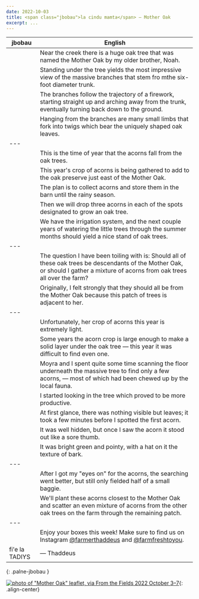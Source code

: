 ```yaml
---
date: 2022-10-03
title: <span class="jbobau">la cindu mamta</span> — Mother Oak
excerpt: ...
---
```


| jbobau | English
|-|-
|  | Near the creek there is a huge oak tree that was named the Mother Oak by my older brother, Noah.
|  | Standing under the tree yields the most impressive view of the massive branches that stem fro mthe six-foot diameter trunk.
|  | The branches follow the trajectory of a firework, starting straight up and arching away from the trunk, eventually turning back down to the ground.
|  | Hanging from the branches are many small limbs that fork into twigs which bear the uniquely shaped oak leaves.
|---
|  | This is the time of year that the acorns fall from the oak trees.
|  | This year's crop of acorns is being gathered to add to the oak preserve just east of the Mother Oak.
|  | The plan is to collect acorns and store them in the barn until the rainy season.
|  | Then we will drop three acorns in each of the spots designated to grow an oak tree.
|  | We have the irrigation system, and the next couple years of watering the little trees through the summer months should yield a nice stand of oak trees.
|---
|  | The question I have been toiling with is: Should all of these oak trees be descendants of the Mother Oak, or should I gather a mixture of acorns from oak trees all over the farm?
|  | Originally, I felt strongly that they should all be from the Mother Oak because this patch of trees is adjacent to her.
|---
|  | Unfortunately, her crop of acorns this year is extremely light.
|  | Some years the acorn crop is large enough to make a solid layer under the oak tree — this year it was difficult to find even one.
|  | Moyra and I spent quite some time scanning the floor underneath the massive tree to find only a few acorns, — most of which had been chewed up by the local fauna.
|  | I started looking in the tree which proved to be more productive.
|  | At first glance, there was nothing visible but leaves; it took a few minutes before I spotted the first acorn.
|  | It was well hidden, but once I saw the acorn it stood out like a sore thumb.
|  | It was bright green and pointy, with a hat on it the texture of bark.
|---
|  | After I got my "eyes on" for the acorns, the searching went better, but still only fielded half of a small baggie.
|  | We'll plant these acorns closest to the Mother Oak and scatter an even mixture of acorns from the other oak trees on the farm through the remaining patch.
|---
|  | Enjoy your boxes this week! Make sure to find us on Instagram [@farmerthaddeus] and [@farmfreshtoyou].
| fi'e la TADIYS | — Thaddeus
{: .palne-jbobau }

[![photo of "Mother Oak" leaflet, via _From the Fields_ 2022 October 3–7](https://i.imgur.com/puQX8D8.jpg)](https://i.imgur.com/puQX8D8.jpg){: .align-center}

[@farmerthaddeus]: https://instagram.com/farmerthaddeus
[@farmfreshtoyou]: https://instagram.com/farmfreshtoyou

